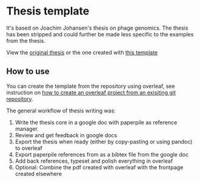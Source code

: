 # Thesis template

It's based on Joachim Johansen's thesis on phage genomics. The thesis has been 
stripped and could further be made less specific to the examples from the thesis.

View the [original thesis](thesis_original.pdf) or the one created with [this template](thesis_template_overleaf.pdf)

## How to use

You can create the template from the repository using overleaf, see 
instruction on [how to create an overleaf project from an exisiting git repository](https://www.overleaf.com/learn/how-to/Git_integration#Creating_an_Overleaf_project_from_an_existing_Git_repository).

The general workflow of thesis writing was:

1. Write the thesis core in a google doc with paperpile as reference manager.
2. Review and get feedback in google docs
2. Export the thesis when ready (either by copy-pasting or using pandoc) to overleaf
2. Export paperpile references from as a bibtex file from the google doc
3. Add back references, typeset and polish everything in overleaf
4. Optional: Combine the pdf created with overleaf with the frontpage created elsewhere